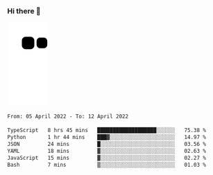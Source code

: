 ### Hi there 👋
![Alt text](https://raw.githubusercontent.com/romain22222/romain22222/output/github-contribution-grid-snake.svg)

<!--START_SECTION:waka-->

```text
From: 05 April 2022 - To: 12 April 2022

TypeScript   8 hrs 45 mins   ███████████████████░░░░░░   75.38 %
Python       1 hr 44 mins    ███▓░░░░░░░░░░░░░░░░░░░░░   14.97 %
JSON         24 mins         █░░░░░░░░░░░░░░░░░░░░░░░░   03.56 %
YAML         18 mins         ▓░░░░░░░░░░░░░░░░░░░░░░░░   02.63 %
JavaScript   15 mins         ▓░░░░░░░░░░░░░░░░░░░░░░░░   02.27 %
Bash         7 mins          ▒░░░░░░░░░░░░░░░░░░░░░░░░   01.03 %
```

<!--END_SECTION:waka-->
<!--
**romain22222/romain22222** is a ✨ _special_ ✨ repository because its `README.md` (this file) appears on your GitHub profile.

Here are some ideas to get you started:

- 🔭 I’m currently working on ...
- 🌱 I’m currently learning ...
- 👯 I’m looking to collaborate on ...
- 🤔 I’m looking for help with ...
- 💬 Ask me about ...
- 📫 How to reach me: ...
- 😄 Pronouns: ...
- ⚡ Fun fact: ...
-->
